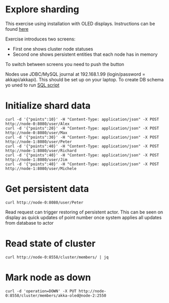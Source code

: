 # Explore sharding

This exercise using installation with OLED displays. Instructions can be found [here](../docs/display/display-assembly-instructions.md)

Exercise introduces two screens:
- First one shows cluster node statuses
- Second one shows persistent entities that each node has in memory

To switch between screens you need to push the button

Nodes use JDBC/MySQL journal at 192.168.1.99 (login/password = akkapi/akkapi). This should be set up on your laptop.
To create DB schema yo uned to run [SQL script](https://github.com/akka/akka-persistence-jdbc/blob/master/core/src/test/resources/schema/mysql/mysql-schema.sql) 

# Initialize shard data

```
curl -d '{"points":10}' -H "Content-Type: application/json" -X POST http://node-0:8080/user/Alex
curl -d '{"points":20}' -H "Content-Type: application/json" -X POST http://node-0:8080/user/Max
curl -d '{"points":30}' -H "Content-Type: application/json" -X POST http://node-1:8080/user/Peter
curl -d '{"points":40}' -H "Content-Type: application/json" -X POST http://node-1:8080/user/Richard
curl -d '{"points":40}' -H "Content-Type: application/json" -X POST http://node-1:8080/user/Jim
curl -d '{"points":40}' -H "Content-Type: application/json" -X POST http://node-1:8080/user/Michele

```

# Get persistent data

`curl http://node-0:8080/user/Peter`

Read request can trigger restoring of persistent actor.
This can be seen on display as quick updates of point number once system applies all updates from database to actor

# Read state of cluster

`curl http://node-0:8558/cluster/members/ | jq`

# Mark node as down

`curl -d 'operation=DOWN' -X PUT http://node-0:8558/cluster/members/akka-oled@node-2:2550`